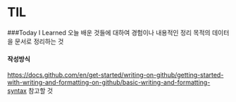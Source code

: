 # TIL

###Today I Learned
오늘 배운 것들에 대하여 경험이나 내용적인 정리 목적의 데이터을 문서로 정리하는 것

#### 작성방식

https://docs.github.com/en/get-started/writing-on-github/getting-started-with-writing-and-formatting-on-github/basic-writing-and-formatting-syntax 참고할 것

